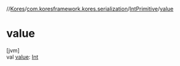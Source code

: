 //[Kores](../../../index.md)/[com.koresframework.kores.serialization](../index.md)/[IntPrimitive](index.md)/[value](value.md)

# value

[jvm]\
val [value](value.md): [Int](https://kotlinlang.org/api/latest/jvm/stdlib/kotlin/-int/index.html)

